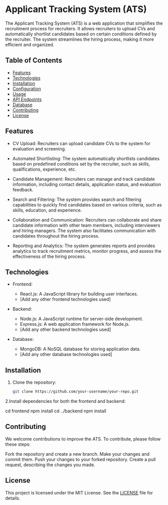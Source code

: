 # Applicant Tracking System (ATS)

The Applicant Tracking System (ATS) is a web application that simplifies the recruitment process for recruiters. It allows recruiters to upload CVs and automatically shortlist candidates based on certain conditions defined by the recruiter. The system streamlines the hiring process, making it more efficient and organized.

## Table of Contents

- [Features](#features)
- [Technologies](#technologies)
- [Installation](#installation)
- [Configuration](#configuration)
- [Usage](#usage)
- [API Endpoints](#api-endpoints)
- [Database](#database)
- [Contributing](#contributing)
- [License](#license)

## Features

- CV Upload: Recruiters can upload candidate CVs to the system for evaluation and screening.

- Automated Shortlisting: The system automatically shortlists candidates based on predefined conditions set by the recruiter, such as skills, qualifications, experience, etc.

- Candidate Management: Recruiters can manage and track candidate information, including contact details, application status, and evaluation feedback.

- Search and Filtering: The system provides search and filtering capabilities to quickly find candidates based on various criteria, such as skills, education, and experience.

- Collaboration and Communication: Recruiters can collaborate and share candidate information with other team members, including interviewers and hiring managers. The system also facilitates communication with candidates throughout the hiring process.

- Reporting and Analytics: The system generates reports and provides analytics to track recruitment metrics, monitor progress, and assess the effectiveness of the hiring process.

## Technologies

- Frontend:
  - React.js: A JavaScript library for building user interfaces.
  - [Add any other frontend technologies used]

- Backend:
  - Node.js: A JavaScript runtime for server-side development.
  - Express.js: A web application framework for Node.js.
  - [Add any other backend technologies used]

- Database:
  - MongoDB: A NoSQL database for storing application data.
  - [Add any other database technologies used]

## Installation

1. Clone the repository:

   ```bash
   git clone https://github.com/your-username/your-repo.git


2.Install dependencies for both the frontend and backend:

cd frontend
npm install
cd ../backend
npm install


## Contributing
We welcome contributions to improve the ATS. To contribute, please follow these steps:

Fork the repository and create a new branch.
Make your changes and commit them.
Push your changes to your forked repository.
Create a pull request, describing the changes you made.

## License

This project is licensed under the MIT License. See the [LICENSE](LICENSE) file for details.



